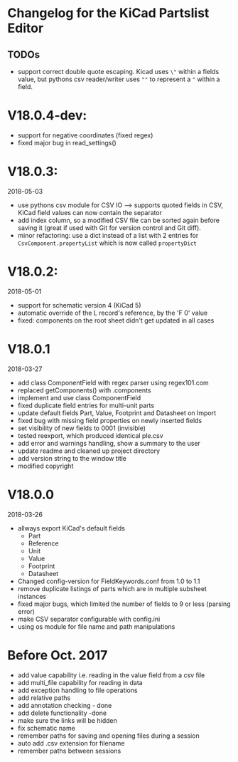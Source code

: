 Changelog for the KiCad Partslist Editor
========================================

## TODOs
* support correct double quote escaping.
  Kicad uses `\"` within a fields value, but pythons csv reader/writer
  uses `""` to represent a `"` within a field.

# V18.0.4-dev:
* support for negative coordinates (fixed regex)
* fixed major bug in read_settings()


# V18.0.3:
2018-05-03
* use pythons csv module for CSV IO
  --> supports quoted fields in CSV, KiCad field values can now contain the separator
* add index column, so a modified CSV file can be sorted again before saving it (great
  if used with Git for version control and Git diff).
* minor refactoring: use a dict instead of a list with 2 entries for
  `CsvComponent.propertyList` which is now called `propertyDict`

# V18.0.2:
2018-05-01
* support for schematic version 4 (KiCad 5)
* automatic override of the L record's reference, by the 'F 0' value
* fixed: components on the root sheet didn't get updated in all cases


# V18.0.1
2018-03-27
* add class ComponentField with regex parser using regex101.com
* replaced getComponents() with .components
* implement and use class ComponentField
* fixed duplicate field entries for multi-unit parts
* update default fields Part, Value, Footprint and Datasheet on Import
* fixed bug with missing field properties on newly inserted fields
* set visibility of new fields to 0001 (invisible)
* tested reexport, which produced identical ple.csv
* add error and warnings handling, show a summary to the user
* update readme and cleaned up project directory
* add version string to the window title
* modified copyright

# V18.0.0
2018-03-26
* allways export KiCad's default fields
  * Part
  * Reference
  * Unit
  * Value
  * Footprint
  * Datasheet
* Changed config-version for FieldKeywords.conf from 1.0 to 1.1
* remove duplicate listings of parts which are in multiple subsheet instances
* fixed major bugs, which limited the number of fields to 9 or less (parsing error)
* make CSV separator configurable with config.ini
* using os module for file name and path manipulations

# Before Oct. 2017
* add value capability i.e. reading in the value field from a csv file
* add multi_file capability for reading in data
* add exception handling to file operations
* add relative paths
* add annotation checking - done
* add delete functionality -done
* make sure the links will be hidden
* fix schematic name
* remember paths for saving and opening files during a session
* auto add .csv extension for filename
* remember paths between sessions
